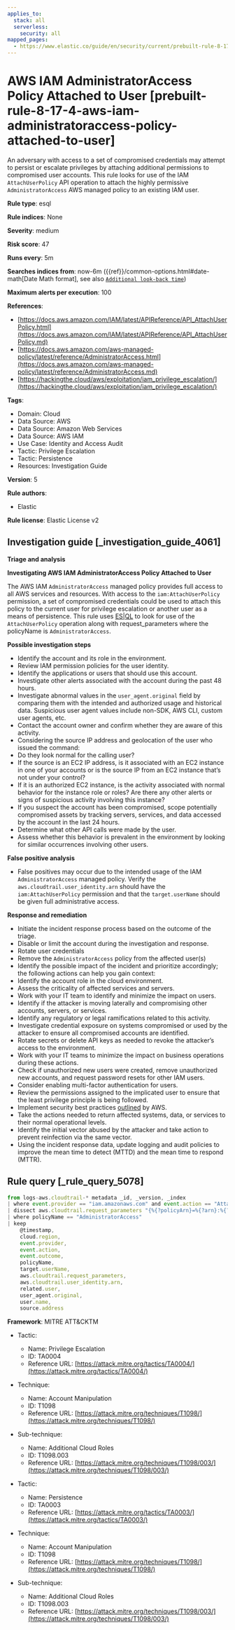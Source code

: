 ```yaml
---
applies_to:
  stack: all
  serverless:
    security: all
mapped_pages:
  - https://www.elastic.co/guide/en/security/current/prebuilt-rule-8-17-4-aws-iam-administratoraccess-policy-attached-to-user.html
---
```


# AWS IAM AdministratorAccess Policy Attached to User [prebuilt-rule-8-17-4-aws-iam-administratoraccess-policy-attached-to-user]

An adversary with access to a set of compromised credentials may attempt to persist or escalate privileges by attaching additional permissions to compromised user accounts. This rule looks for use of the IAM `AttachUserPolicy` API operation to attach the highly permissive `AdministratorAccess` AWS managed policy to an existing IAM user.

**Rule type**: esql

**Rule indices**: None

**Severity**: medium

**Risk score**: 47

**Runs every**: 5m

**Searches indices from**: now-6m ({{ref}}/common-options.html#date-math[Date Math format], see also [`Additional look-back time`](docs-content://solutions/security/detect-and-alert/create-detection-rule.md#rule-schedule))

**Maximum alerts per execution**: 100

**References**:

* [https://docs.aws.amazon.com/IAM/latest/APIReference/API_AttachUserPolicy.html](https://docs.aws.amazon.com/IAM/latest/APIReference/API_AttachUserPolicy.md)
* [https://docs.aws.amazon.com/aws-managed-policy/latest/reference/AdministratorAccess.html](https://docs.aws.amazon.com/aws-managed-policy/latest/reference/AdministratorAccess.md)
* [https://hackingthe.cloud/aws/exploitation/iam_privilege_escalation/](https://hackingthe.cloud/aws/exploitation/iam_privilege_escalation/)

**Tags**:

* Domain: Cloud
* Data Source: AWS
* Data Source: Amazon Web Services
* Data Source: AWS IAM
* Use Case: Identity and Access Audit
* Tactic: Privilege Escalation
* Tactic: Persistence
* Resources: Investigation Guide

**Version**: 5

**Rule authors**:

* Elastic

**Rule license**: Elastic License v2

## Investigation guide [_investigation_guide_4061]

**Triage and analysis**

**Investigating AWS IAM AdministratorAccess Policy Attached to User**

The AWS IAM `AdministratorAccess` managed policy provides full access to all AWS services and resources. With access to the `iam:AttachUserPolicy` permission, a set of compromised credentials could be used to attach this policy to the current user for privilege escalation or another user as a means of persistence. This rule uses [ES|QL](docs-content://solutions/security/detect-and-alert/create-detection-rule.md#create-esql-rule) to look for use of the `AttachUserPolicy` operation along with request_parameters where the policyName is `AdministratorAccess`.

**Possible investigation steps**

* Identify the account and its role in the environment.
* Review IAM permission policies for the user identity.
* Identify the applications or users that should use this account.
* Investigate other alerts associated with the account during the past 48 hours.
* Investigate abnormal values in the `user_agent.original` field by comparing them with the intended and authorized usage and historical data. Suspicious user agent values include non-SDK, AWS CLI, custom user agents, etc.
* Contact the account owner and confirm whether they are aware of this activity.
* Considering the source IP address and geolocation of the user who issued the command:
* Do they look normal for the calling user?
* If the source is an EC2 IP address, is it associated with an EC2 instance in one of your accounts or is the source IP from an EC2 instance that’s not under your control?
* If it is an authorized EC2 instance, is the activity associated with normal behavior for the instance role or roles? Are there any other alerts or signs of suspicious activity involving this instance?
* If you suspect the account has been compromised, scope potentially compromised assets by tracking servers, services, and data accessed by the account in the last 24 hours.
* Determine what other API calls were made by the user.
* Assess whether this behavior is prevalent in the environment by looking for similar occurrences involving other users.

**False positive analysis**

* False positives may occur due to the intended usage of the IAM `AdministratorAccess` managed policy. Verify the `aws.cloudtrail.user_identity.arn` should have the `iam:AttachUserPolicy` permission and that the `target.userName` should be given full administrative access.

**Response and remediation**

* Initiate the incident response process based on the outcome of the triage.
* Disable or limit the account during the investigation and response.
* Rotate user credentials
* Remove the `AdministratorAccess` policy from the affected user(s)
* Identify the possible impact of the incident and prioritize accordingly; the following actions can help you gain context:
* Identify the account role in the cloud environment.
* Assess the criticality of affected services and servers.
* Work with your IT team to identify and minimize the impact on users.
* Identify if the attacker is moving laterally and compromising other accounts, servers, or services.
* Identify any regulatory or legal ramifications related to this activity.
* Investigate credential exposure on systems compromised or used by the attacker to ensure all compromised accounts are identified.
* Rotate secrets or delete API keys as needed to revoke the attacker’s access to the environment.
* Work with your IT teams to minimize the impact on business operations during these actions.
* Check if unauthorized new users were created, remove unauthorized new accounts, and request password resets for other IAM users.
* Consider enabling multi-factor authentication for users.
* Review the permissions assigned to the implicated user to ensure that the least privilege principle is being followed.
* Implement security best practices [outlined](https://aws.amazon.com/premiumsupport/knowledge-center/security-best-practices/) by AWS.
* Take the actions needed to return affected systems, data, or services to their normal operational levels.
* Identify the initial vector abused by the attacker and take action to prevent reinfection via the same vector.
* Using the incident response data, update logging and audit policies to improve the mean time to detect (MTTD) and the mean time to respond (MTTR).


## Rule query [_rule_query_5078]

```js
from logs-aws.cloudtrail-* metadata _id, _version, _index
| where event.provider == "iam.amazonaws.com" and event.action == "AttachUserPolicy" and event.outcome == "success"
| dissect aws.cloudtrail.request_parameters "{%{?policyArn}=%{?arn}:%{?aws}:%{?iam}::%{?aws}:%{?policy}/%{policyName},%{?userName}=%{target.userName}}"
| where policyName == "AdministratorAccess"
| keep
    @timestamp,
    cloud.region,
    event.provider,
    event.action,
    event.outcome,
    policyName,
    target.userName,
    aws.cloudtrail.request_parameters,
    aws.cloudtrail.user_identity.arn,
    related.user,
    user_agent.original,
    user.name,
    source.address
```

**Framework**: MITRE ATT&CKTM

* Tactic:

    * Name: Privilege Escalation
    * ID: TA0004
    * Reference URL: [https://attack.mitre.org/tactics/TA0004/](https://attack.mitre.org/tactics/TA0004/)

* Technique:

    * Name: Account Manipulation
    * ID: T1098
    * Reference URL: [https://attack.mitre.org/techniques/T1098/](https://attack.mitre.org/techniques/T1098/)

* Sub-technique:

    * Name: Additional Cloud Roles
    * ID: T1098.003
    * Reference URL: [https://attack.mitre.org/techniques/T1098/003/](https://attack.mitre.org/techniques/T1098/003/)

* Tactic:

    * Name: Persistence
    * ID: TA0003
    * Reference URL: [https://attack.mitre.org/tactics/TA0003/](https://attack.mitre.org/tactics/TA0003/)

* Technique:

    * Name: Account Manipulation
    * ID: T1098
    * Reference URL: [https://attack.mitre.org/techniques/T1098/](https://attack.mitre.org/techniques/T1098/)

* Sub-technique:

    * Name: Additional Cloud Roles
    * ID: T1098.003
    * Reference URL: [https://attack.mitre.org/techniques/T1098/003/](https://attack.mitre.org/techniques/T1098/003/)



